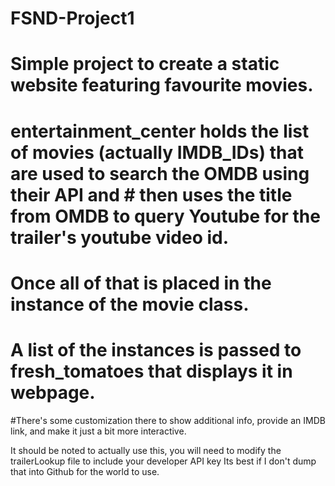 # FSND-Project1
# Simple project to create a static website featuring favourite movies.
# entertainment_center holds the list of movies (actually IMDB_IDs) that are used to search the OMDB using their API and # then uses the title from OMDB to query Youtube for the trailer's youtube video id. 
# Once all of that is placed in the instance of the movie class. 
# A list of the instances is passed to fresh_tomatoes that displays it in webpage. 
#There's some customization there to show additional info, provide an IMDB link, and make it just a bit more interactive.

It should be noted to actually use this, you will need to modify the trailerLookup file to include your developer API key
Its best if I don't dump that into Github for the world to use.

